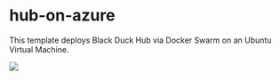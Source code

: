 # hub-on-azure
This template deploys Black Duck Hub via Docker Swarm on an Ubuntu Virtual Machine.


<a href="https://portal.azure.com/#create/Microsoft.Template/uri/https%3A%2F%2Fraw.githubusercontent.com%2Fvalancej%2Fhub-on-azure%2Fmaster%2Fazuredeploy.json" target="_blank">
    <img src="http://azuredeploy.net/deploybutton.png"/>
</a>
